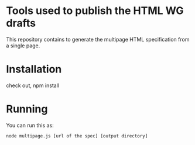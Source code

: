 Tools used to publish the HTML WG drafts
========================================

This repository contains to generate the multipage HTML specification from a single page.

Installation
============

check out, npm install

Running
=======

You can run this as:

    node multipage.js [url of the spec] [output directory]

